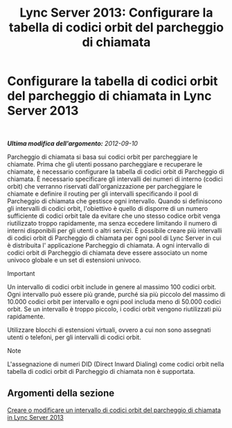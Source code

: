 ﻿---
title: 'Lync Server 2013: Configurare la tabella di codici orbit del parcheggio di chiamata'
TOCTitle: Configurare la tabella di codici orbit del parcheggio di chiamata
ms:assetid: e5cc0c19-7b2c-48e7-a21d-cfb23c842f0f
ms:mtpsurl: https://technet.microsoft.com/it-it/library/Gg399020(v=OCS.15)
ms:contentKeyID: 49302301
ms.date: 08/24/2015
mtps_version: v=OCS.15
ms.translationtype: HT
---

# Configurare la tabella di codici orbit del parcheggio di chiamata in Lync Server 2013

 

_**Ultima modifica dell'argomento:** 2012-09-10_

Parcheggio di chiamata si basa sui codici orbit per parcheggiare le chiamate. Prima che gli utenti possano parcheggiare e recuperare le chiamate, è necessario configurare la tabella di codici orbit di Parcheggio di chiamata. È necessario specificare gli intervalli dei numeri di interno (codici orbit) che verranno riservati dall'organizzazione per parcheggiare le chiamate e definire il routing per gli intervalli specificando il pool di Parcheggio di chiamata che gestisce ogni intervallo. Quando si definiscono gli intervalli di codici orbit, l'obiettivo è quello di disporre di un numero sufficiente di codici orbit tale da evitare che uno stesso codice orbit venga riutilizzato troppo rapidamente, ma senza eccedere limitando il numero di interni disponibili per gli utenti o altri servizi. È possibile creare più intervalli di codici orbit di Parcheggio di chiamata per ogni pool di Lync Server in cui è distribuita l' applicazione Parcheggio di chiamata. A ogni intervallo di codici orbit di Parcheggio di chiamata deve essere associato un nome univoco globale e un set di estensioni univoco.

> [!important]  
> Un intervallo di codici orbit include in genere al massimo 100 codici orbit. Ogni intervallo può essere più grande, purché sia più piccolo del massimo di 10.000 codici orbit per intervallo e ogni pool includa meno di 50.000 codici orbit. Se un intervallo è troppo piccolo, i codici orbit vengono riutilizzati più rapidamente.

Utilizzare blocchi di estensioni virtuali, ovvero a cui non sono assegnati utenti o telefoni, per gli intervalli di codici orbit.


> [!NOTE]
> L'assegnazione di numeri DID (Direct Inward Dialing) come codici orbit nella tabella di codici orbit di Parcheggio di chiamata non è supportata.



## Argomenti della sezione

[Creare o modificare un intervallo di codici orbit del parcheggio di chiamata in Lync Server 2013](lync-server-2013-create-or-modify-a-call-park-orbit-range.md)

